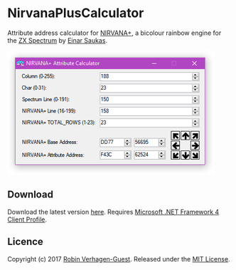 # NirvanaPlusCalculator
Attribute address calculator for [NIRVANA+](https://spectrumcomputing.co.uk/index.php?cat=96&id=30002), a bicolour rainbow engine for the [ZX Spectrum](https://en.wikipedia.org/wiki/ZX_Spectrum) by [Einar Saukas](https://www.ime.usp.br/~einar/resume.html).

![NirvanaPlusCalculator Screenshot](https://github.com/Threetwosevensixseven/NirvanaPlusCalculator/raw/master/NirvanaPlusCalculator/images/web/screenshot.png)

## Download
Download the latest version [here](https://github.com/Threetwosevensixseven/NirvanaPlusCalculator/releases/latest). Requires [Microsoft .NET Framework 4 Client Profile](https://www.microsoft.com/en-us/download/details.aspx?id=17113).

## Licence
Copyright (c) 2017 [Robin Verhagen-Guest](https://github.com/Threetwosevensixseven). Released under the [MIT License](https://github.com/Threetwosevensixseven/NirvanaPlusCalculator/blob/master/LICENSE).  

